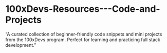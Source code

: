 # 100xDevs-Resources---Code-and-Projects
“A curated collection of beginner-friendly code snippets and mini projects from the 100xDevs program. Perfect for learning and practicing full stack development.”
